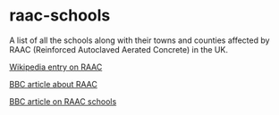 # raac-schools
A list of all the schools along with their towns and counties affected by RAAC (Reinforced Autoclaved Aerated Concrete) in the UK.

[Wikipedia entry on RAAC](https://en.wikipedia.org/wiki/Reinforced_autoclaved_aerated_concrete)

[BBC article about RAAC](https://www.bbc.co.uk/news/education-66669239)

[BBC article on RAAC schools](https://www.bbc.co.uk/news/education-66681227)
